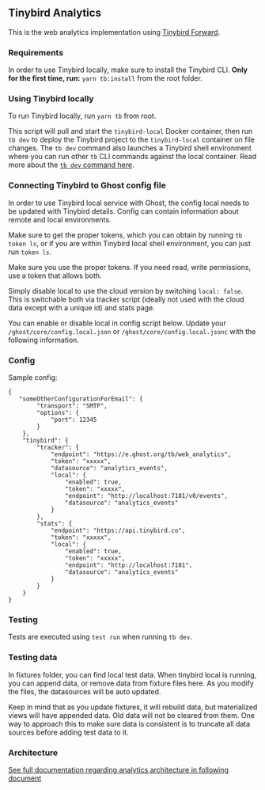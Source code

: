 ## Tinybird Analytics

This is the web analytics implementation using [Tinybird Forward](https://www.tinybird.co/docs/forward).

### Requirements

In order to use Tinybird locally, make sure to install the Tinybird CLI.
**Only for the first time, run:** `yarn tb:install` from the root folder.

### Using Tinybird locally

To run Tinybird locally, run `yarn tb` from root. 

This script will pull and start the `tinybird-local` Docker container, then run `tb dev` to deploy the Tinybird project to the `tinybird-local` container on file changes. The `tb dev` command also launches a Tinybird shell environment where you can run other `tb` CLI commands against the local container.  Read more about the [`tb dev` command here](https://www.tinybird.co/docs/forward/dev-reference/commands/tb-dev).

### Connecting Tinybird to Ghost config file

In order to use Tinybird local service with Ghost, the config local needs to be updated with Tinybird details.
Config can contain information about remote and local environments.

Make sure to get the proper tokens, which you can obtain by running  `tb token ls`, or if you are within Tinybird
local shell environment, you can just run `token ls`.

Make sure you use the proper tokens. If you need read, write permissions, use a token that allows both.

Simply disable local to use the cloud version by switching `local: false`. 
This is switchable both via tracker script (ideally not used with the cloud data except with a unique id) and stats page.

You can enable or disable local in config script below. Update your `/ghost/core/config.local.json` or `/ghost/core/config.local.jsonc`
with the following information.

### Config
Sample config:
```
{
   "someOtherConfigurationForEmail": {
        "transport": "SMTP",
        "options": {
            "port": 12345
        }
    },
    "tinybird": {
        "tracker": {
            "endpoint": "https://e.ghost.org/tb/web_analytics",
            "token": "xxxxx",
            "datasource": "analytics_events",
            "local": {
                "enabled": true,
                "token": "xxxxx",
                "endpoint": "http://localhost:7181/v0/events",
                "datasource": "analytics_events"
            }
        },
        "stats": {
            "endpoint": "https://api.tinybird.co",
            "token": "xxxxx",
            "local": {
                "enabled": true,
                "token": "xxxxx",
                "endpoint": "http://localhost:7181",
                "datasource": "analytics_events"
            }
        }
    }
}
```

### Testing

Tests are executed using `test run` when running `tb dev`.


### Testing data

In fixtures folder, you can find local test data. When tinybird local is running, you can append data, or remove data
from fixture files here. As you modify the files, the datasources will be auto updated.

Keep in mind that as you update fixtures, it will rebuild data, but materialized views will have appended data. Old
data will not be cleared from them. One way to approach this to make sure data is consistent is to truncate all data
sources before adding test data to it.

### Architecture

[See full documentation regarding analytics architecture in following document](ARCHITECTURE.md)
